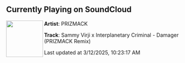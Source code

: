 ## Currently Playing on SoundCloud

[<img align="left" width="100" src="https://i1.sndcdn.com/artworks-Ov6DLJTyo3CHujCp-s9e4fA-t500x500.png">](https://soundcloud.com/prizmackmusic/sammy-virji-x-interplanetary-1)

**Artist**: PRIZMACK 

**Track**: Sammy Virji x Interplanetary Criminal - Damager (PRIZMACK Remix)

Last updated at 3/12/2025, 10:23:17 AM
